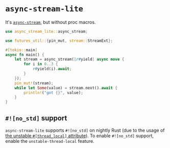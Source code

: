 # `async-stream-lite`
It's [`async-stream`](https://lib.rs/crates/async-stream), but without proc macros.

```rs
use async_stream_lite::async_stream;

use futures_util::{pin_mut, stream::StreamExt};

#[tokio::main]
async fn main() {
    let stream = async_stream(|r#yield| async move {
		for i in 0..3 {
			r#yield(i).await;
		}
	});
    pin_mut!(stream);
    while let Some(value) = stream.next().await {
        println!("got {}", value);
    }
}
```

## `#![no_std]` support
`async-stream-lite` supports `#![no_std]` on nightly Rust (due to the usage of [the unstable `#[thread_local]` attribute](https://doc.rust-lang.org/beta/unstable-book/language-features/thread-local.html)). To enable `#![no_std]` support, enable the `unstable-thread-local` feature.
